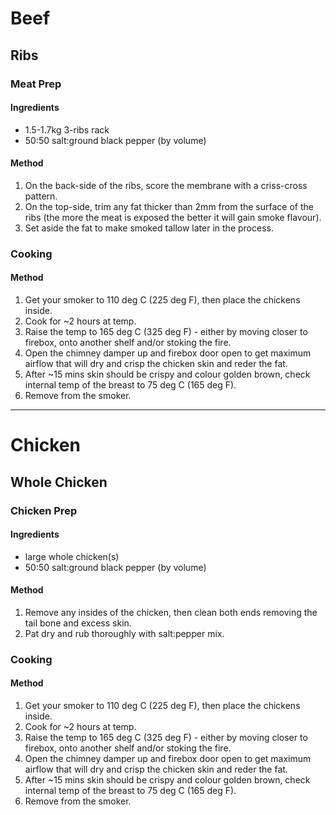 # Beef

## Ribs

### Meat Prep

#### Ingredients

* 1.5-1.7kg 3-ribs rack
* 50:50 salt:ground black pepper (by volume)

#### Method

1. On the back-side of the ribs, score the membrane with a criss-cross pattern.
1. On the top-side, trim any fat thicker than 2mm from the surface of the ribs (the more the meat is exposed the better it will gain smoke flavour).
1. Set aside the fat to make smoked tallow later in the process.

### Cooking

#### Method

1. Get your smoker to 110 deg C (225 deg F), then place the chickens inside.
1. Cook for ~2 hours at temp.
1. Raise the temp to 165 deg C (325 deg F) - either by moving closer to firebox, onto another shelf and/or stoking the fire.
1. Open the chimney damper up and firebox door open to get maximum airflow that will dry and crisp the chicken skin and reder the fat.
1. After ~15 mins skin should be crispy and colour golden brown, check internal temp of the breast to 75 deg C (165 deg F).
1. Remove from the smoker.

---

# Chicken

## Whole Chicken

### Chicken Prep

#### Ingredients

* large whole chicken(s)
* 50:50 salt:ground black pepper (by volume)

#### Method

1. Remove any insides of the chicken, then clean both ends removing the tail bone and excess skin.
1. Pat dry and rub thoroughly with salt:pepper mix.

### Cooking

#### Method

1. Get your smoker to 110 deg C (225 deg F), then place the chickens inside.
1. Cook for ~2 hours at temp.
1. Raise the temp to 165 deg C (325 deg F) - either by moving closer to firebox, onto another shelf and/or stoking the fire.
1. Open the chimney damper up and firebox door open to get maximum airflow that will dry and crisp the chicken skin and reder the fat.
1. After ~15 mins skin should be crispy and colour golden brown, check internal temp of the breast to 75 deg C (165 deg F).
1. Remove from the smoker.
